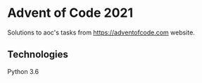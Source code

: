 # Advent of Code 2021

Solutions to aoc's tasks from https://adventofcode.com website.

## Technologies 
Python 3.6